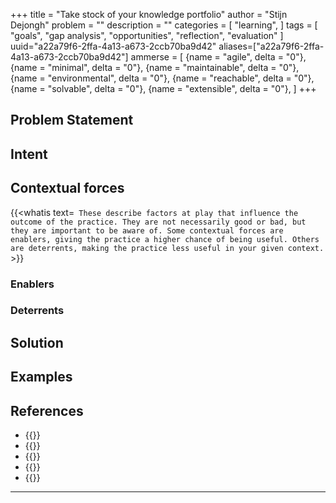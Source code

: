 +++
title = "Take stock of your knowledge portfolio"
author = "Stijn Dejongh"
problem = ""
description = ""
categories = [
    "learning",
]
tags = [
    "goals", "gap analysis", "opportunities", "reflection", "evaluation"
]
uuid="a22a79f6-2ffa-4a13-a673-2ccb70ba9d42"
aliases=["a22a79f6-2ffa-4a13-a673-2ccb70ba9d42"]
ammerse = [
    {name = "agile", delta = "0"},
    {name = "minimal", delta = "0"},
    {name = "maintainable", delta = "0"},
    {name = "environmental", delta = "0"},
    {name = "reachable", delta = "0"},
    {name = "solvable", delta = "0"},
    {name = "extensible", delta = "0"},
]
+++

## Problem Statement



## Intent

## Contextual forces

{{<whatis text=`
These describe factors at play that influence the outcome of the practice. They are not necessarily good or bad, but they are important to be
aware of. Some contextual forces are enablers, giving the practice a higher chance of being useful. Others are deterrents, making the practice less useful
in your given context.` >}}

### Enablers

### Deterrents

## Solution

## Examples

## References

* {{<reference author="Hunt, A."
  year="2008"
  isbn="9781934356050"
  title="Pragmatic Thinking and Learning: Refactor Your wetware"
  publisher="The Pragmatic Bookshelf"
  link="https://pragprog.com/titles/ahptl/pragmatic-thinking-and-learning/" >}}
* {{<reference author="SD Development"
  year="2021"
  title="SD Development: DojiCV"
  site="GitHub.com"
  link="https://github.com/sddevelopment-be/DojiCV/tree/master" >}}
* {{<reference author="Kustagi, R."
  year="2023"
  title="A Guide To Growing Your Technical Knowledge Portfolio"
  site="DZone.com"
  link="https://dzone.com/articles/a-guide-to-growing-your-technical-knowledge-portfo" >}}
* {{<reference author="StackOverflow Community"
  year="2023"
  title="Stack Overflow Annual Developer Survey"
  site="StackOverflow.com"
  link="https://survey.stackoverflow.co/" >}}
* {{<reference author="Google Cloud - DORA program"
  year="2024"
  title="DORA: State Of DevOps Report"
  site="google.com"
  link="https://cloud.google.com/devops/state-of-devops" >}}

---


